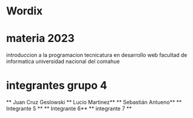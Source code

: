 # Wordix 

# materia 2023
introduccion a la programacion 
tecnicatura en desarrollo web 
facultad de informatica 
universidad nacional del comahue 

# integrantes grupo 4

** Juan Cruz Geslowski 
** Lucio Martinez**
** Sebastián Antueno**
** Integrante 5 **
** Integrante 6**
** integrante 7 **